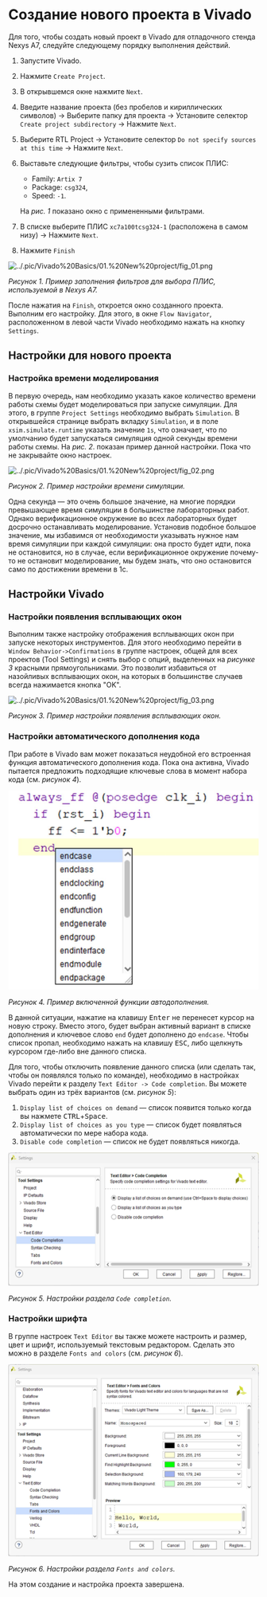 # Создание нового проекта в Vivado

Для того, чтобы создать новый проект в Vivado для отладочного стенда Nexys A7, следуйте следующему порядку выполнения действий.

1. Запустите Vivado.
2. Нажмите `Create Project`.
3. В открывшемся окне нажмите `Next`.
4. Введите название проекта (без пробелов и кириллических символов) → Выберите папку для проекта → Установите селектор `Create project subdirectory` → Нажмите `Next`.
5. Выберите RTL Project → Установите селектор `Do not specify sources at this time` → Нажмите `Next`.
6. Выставьте следующие фильтры, чтобы сузить список ПЛИС:
   - Family: `Artix 7`
   - Package: `csg324`,
   - Speed: `-1`.

   На _рис. 1_ показано окно с примененными фильтрами.
7. В списке выберите ПЛИС `xc7a100tcsg324-1` (расположена в самом низу) → Нажмите `Next`.
8. Нажмите `Finish`

![../.pic/Vivado%20Basics/01.%20New%20project/fig_01.png](../.pic/Vivado%20Basics/01.%20New%20project/fig_01.png)

_Рисунок 1. Пример заполнения фильтров для выбора ПЛИС, используемой в Nexys A7._

После нажатия на `Finish`, откроется окно созданного проекта. Выполним его настройку. Для этого, в окне `Flow Navigator`, расположенном в левой части Vivado необходимо нажать на кнопку `Settings`.

## Настройки для нового проекта

### Настройка времени моделирования

В первую очередь, нам необходимо указать какое количество времени работы схемы будет моделироваться при запуске симуляции. Для этого, в группе `Project Settings` необходимо выбрать `Simulation`. В открывшейся странице выбрать вкладку `Simulation`, и в поле `xsim.simulate.runtime` указать значение `1s`, что означает, что по умолчанию будет запускаться симуляция одной секунды времени работы схемы. На _рис. 2_. показан пример данной настройки. Пока что не закрывайте окно настроек.

![../.pic/Vivado%20Basics/01.%20New%20project/fig_02.png](../.pic/Vivado%20Basics/01.%20New%20project/fig_02.png)

_Рисунок 2. Пример настройки времени симуляции._

Одна секунда — это очень большое значение, на многие порядки превышающее время симуляции в большинстве лабораторных работ. Однако верификационное окружение во всех лабораторных будет досрочно останавливать моделирование. Установив подобное большое значение, мы избавимся от необходимости указывать нужное нам время симуляции при каждой симуляции: она просто будет идти, пока не остановится, но в случае, если верификационное окружение почему-то не остановит моделирование, мы будем знать, что оно остановится само по достижении времени в 1с.

## Настройки Vivado

### Настройки появления всплывающих окон

Выполним также настройку отображения всплывающих окон при запуске некоторых инструментов. Для этого необходимо перейти в `Window Behavior->Confirmations` в группе настроек, общей для всех проектов (Tool Settings) и снять выбор с опций, выделенных на _рисунке 3_ красными прямоугольниками.
Это позволит избавиться от назойливых всплывающих окон, на которых в большинстве случаев всегда нажимается кнопка "OK".

![../.pic/Vivado%20Basics/01.%20New%20project/fig_03.png](../.pic/Vivado%20Basics/01.%20New%20project/fig_03.jpg)

_Рисунок 3. Пример настройки появления всплывающих окон._

### Настройки автоматического дополнения кода

При работе в Vivado вам может показаться неудобной его встроенная функция автоматического дополнения кода. Пока она активна, Vivado пытается предложить подходящие ключевые слова в момент набора кода (см. _рисунок 4_).

![../.pic/Vivado%20Basics/01.%20New%20project/fig_04.jpg](../.pic/Vivado%20Basics/01.%20New%20project/fig_04.jpg)

_Рисунок 4. Пример включенной функции автодополнения._

В данной ситуации, нажатие на клавишу <kbd>Enter</kbd> не перенесет курсор на новую строку. Вместо этого, будет выбран активный вариант в списке дополнения и ключевое слово `end` будет дополнено до `endcase`. Чтобы список пропал, необходимо нажать на клавишу <kbd>ESC</kbd>, либо щелкнуть курсором где-либо вне данного списка.

Для того, чтобы отключить появление данного списка (или сделать так, чтобы он появлялся только по команде), необходимо в настройках Vivado перейти к разделу `Text Editor -> Code completion`. Вы можете выбрать один из трёх вариантов (см. _рисунок 5_):

1. `Display list of choices on demand` — список появится только когда вы нажмете <kbd>CTRL</kbd>+<kbd>Space</kbd>.
2. `Display list of choices as you type` — список будет появляться автоматически по мере набора кода.
3. `Disable code completion` — список не будет появляться никогда.

![../.pic/Vivado%20Basics/01.%20New%20project/fig_05.jpg](../.pic/Vivado%20Basics/01.%20New%20project/fig_05.jpg)

_Рисунок 5. Настройки раздела `Code completion`._

### Настройки шрифта

В группе настроек `Text Editor` вы также можете настроить и размер, цвет и шрифт, используемый текстовым редактором. Сделать это можно в разделе `Fonts and colors` (см. _рисунок 6_).

![../.pic/Vivado%20Basics/01.%20New%20project/fig_06.jpg](../.pic/Vivado%20Basics/01.%20New%20project/fig_06.jpg)

_Рисунок 6. Настройки раздела `Fonts and colors`._

На этом создание и настройка проекта завершена.
